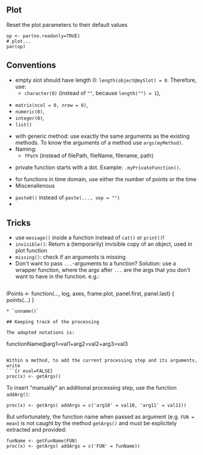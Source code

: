 


## Plot

Reset the plot parameters to their default values

```{r eval=FALSE}
op <- par(no.readonly=TRUE)
# plot...
par(op)
```

## Conventions
* empty slot should have length 0: `length(object@mySlot) = 0`. Therefore, use: 
  + `character(0)` (instead of `""`, because `length("") = 1`),
+ `matrix(ncol = 0, nrow = 0)`,
+ `numeric(0)`,
+ `integer(0)`,
+ `list()`

* with generic method: use exactly the same arguments as the existing methods. To know the arguments of a method use `args(myMethod)`.
* Naming:
  + `fPath` (instead of filePath, fileName, filename, path)
+ private function starts with a dot. Example: `.myPrivateFunction()`.
* for functions in time domain, use either the number of points or the time
* Miscenallenous
+ `paste0()` instead of `paste(..., sep = "")`
+ 
  
  ## Tricks
  * use `message()` inside a function instead of `cat()` or `print()`!
  * `invisible()`: Return a (temporarily) invisible copy of an object, used in plot function
* `missing()`: check if an arguments is missing
* Don't want to pass `...`-arguments to a function? Solution: use a wrapper function, where the args after `...` are the args that you don't want to have in the function. e.g.:
  ```{r}
lPoints <- function(..., log, axes, frame.plot, panel.first, panel.last) {
  points(...)
}
```
* `unname()`

## Keeping track of the processing

The adopted notations is:
  ```
functionName@arg1=val1+arg2=val2+arg3=val3
```

Within a method, to add the current processing step and its arguments, write
```{r eval=FALSE}
proc(x) <- getArgs()
```

To insert "manually" an additional processing step, use the function `addArg()`:
  ```{r eval=FALSE}
proc(x) <- getArgs( addArgs = c('arg10' = val10, 'arg11' = val11))
```

But unfortunately, the function name when passed as argument (e.g. `FUN = mean`) is not caught by the method `getArgs()` and must be explicitely extracted and provided:
  ```{r eval=FALSE}
funName <- getFunName(FUN)
proc(x) <- getArgs( addArgs = c('FUN' = funName))
```

